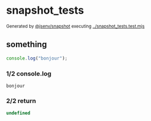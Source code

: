 # snapshot_tests

<sub>
  Generated by <a href="https://github.com/jsenv/core/tree/main/packages/independent/snapshot">@jsenv/snapshot</a> executing <a href="../snapshot_tests.test.mjs">../snapshot_tests.test.mjs</a>
</sub>

## something

```js
console.log("bonjour");
```

### 1/2 console.log

```console
bonjour
```

### 2/2 return

```js
undefined
```